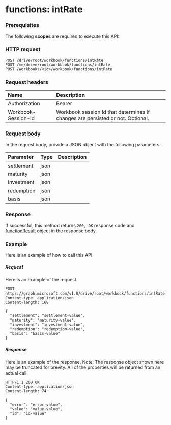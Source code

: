 # functions: intRate


### Prerequisites
The following **scopes** are required to execute this API: 
### HTTP request
<!-- { "blockType": "ignored" } -->
```http
POST /drive/root/workbook/functions/intRate
POST /me/drive/root/workbook/functions/intRate
POST /workbooks/<id>/workbook/functions/intRate

```
### Request headers
| Name       | Description|
|:---------------|:----------|
| Authorization  | Bearer <code>|
| Workbook-Session-Id  | Workbook session Id that determines if changes are persisted or not. Optional.|

### Request body
In the request body, provide a JSON object with the following parameters.

| Parameter	   | Type	|Description|
|:---------------|:--------|:----------|
|settlement|json||
|maturity|json||
|investment|json||
|redemption|json||
|basis|json||

### Response
If successful, this method returns `200, OK` response code and [functionResult](../resources/functionresult.md) object in the response body.

### Example
Here is an example of how to call this API.
##### Request
Here is an example of the request.
<!-- {
  "blockType": "request",
  "name": "functions_intrate"
}-->
```http
POST https://graph.microsoft.com/v1.0/drive/root/workbook/functions/intRate
Content-type: application/json
Content-length: 168

{
  "settlement": "settlement-value",
  "maturity": "maturity-value",
  "investment": "investment-value",
  "redemption": "redemption-value",
  "basis": "basis-value"
}
```

##### Response
Here is an example of the response. Note: The response object shown here may be truncated for brevity. All of the properties will be returned from an actual call.
<!-- {
  "blockType": "response",
  "truncated": true,
  "@odata.type": "microsoft.graph.functionResult"
} -->
```http
HTTP/1.1 200 OK
Content-type: application/json
Content-length: 74

{
  "error": "error-value",
  "value": "value-value",
  "id": "id-value"
}
```

<!-- uuid: 8fcb5dbc-d5aa-4681-8e31-b001d5168d79
2015-10-25 14:57:30 UTC -->
<!-- {
  "type": "#page.annotation",
  "description": "functions: intRate",
  "keywords": "",
  "section": "documentation",
  "tocPath": ""
}-->